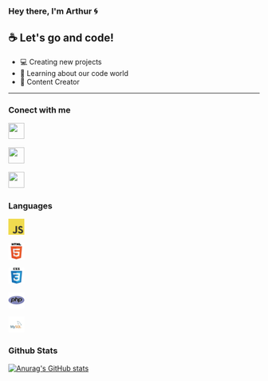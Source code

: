 ### Hey there, I'm Arthur 🌀

##  ☕ Let's go and code! 
- 💻 Creating new projects
- 🥋 Learning about our code world
- 🍿  Content Creator 
___

### Conect with me
<p><img height="32" width="32" src="https://cdn.jsdelivr.net/npm/simple-icons@v4/icons/linkedin.svg" /></p>

<p><img height="32" width="32" src="https://cdn.jsdelivr.net/npm/simple-icons@v4/icons/gmail.svg" /></p>

<p><img height="32" width="32" src="https://cdn.jsdelivr.net/npm/simple-icons@v4/icons/youtube.svg" /></p>

### Languages 
<p><img height="32" width="32" src="https://raw.githubusercontent.com/github/explore/80688e429a7d4ef2fca1e82350fe8e3517d3494d/topics/javascript/javascript.png" /></p>

<p><img height="32" width="32" src="https://raw.githubusercontent.com/github/explore/80688e429a7d4ef2fca1e82350fe8e3517d3494d/topics/html/html.png" /></p>

<p><img height="32" width="32" src="https://raw.githubusercontent.com/github/explore/80688e429a7d4ef2fca1e82350fe8e3517d3494d/topics/css/css.png" /></p>

<p><img height="32" width="32" src="https://raw.githubusercontent.com/github/explore/80688e429a7d4ef2fca1e82350fe8e3517d3494d/topics/php/php.png" /></p>

<p><img height="32" width="32" src="https://raw.githubusercontent.com/github/explore/80688e429a7d4ef2fca1e82350fe8e3517d3494d/topics/mysql/mysql.png" /></p>


### Github Stats

[![Anurag's GitHub stats](https://github-readme-stats-gca7mpkc4.vercel.app/api?username=arthurcotrim)](https://github.com/anuraghazra/github-readme-stats)
